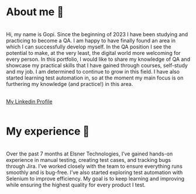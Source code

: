 <h1>About me 👋</h1><br>
Hi, my name is Gopi. Since the beginning of 2023 I have been studying and practicing to become a QA. I am happy to have finally found an area in which I can successfully develop myself.  In the QA position I see the potential to make, at the very least, the digital world more welcoming for every person. In this portfolio, I would like to share my knowledge of QA and showcase my practical skills that I have gained through courses, self-study and my job. I am determined to continue to grow in this field. I have also started learning test automation in, so at the moment my main focus is on furthering my knowledge (and practice!) in this area.<br>
<br>

[My Linkedin Profile](https://www.linkedin.com/in/gopi-gabani-b277a6225/)<br>
<br>
<h1>My experience 🏢</h1><br>
Over the past 7 months at Elsner Technologies, I’ve gained hands-on experience in manual testing, creating test cases, and tracking bugs through Jira. I’ve worked closely with the team to ensure everything runs smoothly and is bug-free. I’ve also started exploring test automation with Selenium to improve efficiency. My goal is to keep learning and improving while ensuring the highest quality for every product I test.<br>

